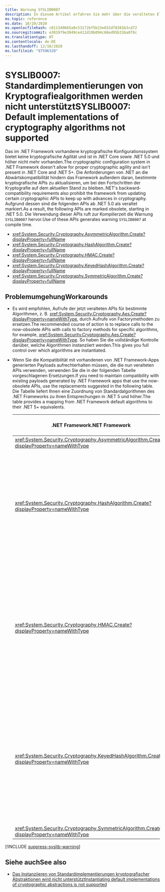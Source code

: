 ```yaml
---
title: Warnung SYSLIB0007
description: In diesem Artikel erfahren Sie mehr über die veralteten Elemente, die zur Kompilierzeit die Warnung SYSLIB0007 generieren.
ms.topic: reference
ms.date: 10/20/2020
ms.openlocfilehash: c011340665a0c53172bf5b23e032d78301b3cd72
ms.sourcegitcommit: e301979e3049ce412d19b094c60ed95b316a8f8c
ms.translationtype: HT
ms.contentlocale: de-DE
ms.lasthandoff: 12/16/2020
ms.locfileid: "97596320"
---
```

# <a name="syslib0007-default-implementations-of-cryptography-algorithms-not-supported"></a><span data-ttu-id="8a723-103">SYSLIB0007: Standardimplementierungen von Kryptografiealgorithmen werden nicht unterstützt</span><span class="sxs-lookup"><span data-stu-id="8a723-103">SYSLIB0007: Default implementations of cryptography algorithms not supported</span></span>

<span data-ttu-id="8a723-104">Das im .NET Framework vorhandene kryptografische Konfigurationssystem bietet keine kryptografische Agilität und ist in .NET Core sowie .NET 5.0 und höher nicht mehr vorhanden.</span><span class="sxs-lookup"><span data-stu-id="8a723-104">The cryptographic configuration system in .NET Framework doesn't allow for proper cryptographic agility and isn't present in .NET Core and .NET 5+.</span></span> <span data-ttu-id="8a723-105">Die Anforderungen von .NET an die Abwärtskompatibilität hindern das Framework außerdem daran, bestimmte kryptografische APIs zu aktualisieren, um bei den Fortschritten der Kryptografie auf dem aktuellen Stand zu bleiben.</span><span class="sxs-lookup"><span data-stu-id="8a723-105">.NET's backward-compatibility requirements also prohibit the framework from updating certain cryptographic APIs to keep up with advances in cryptography.</span></span> <span data-ttu-id="8a723-106">Aufgrund dessen sind die folgenden APIs ab .NET 5.0 als veraltet markiert.</span><span class="sxs-lookup"><span data-stu-id="8a723-106">As a result, the following APIs are marked obsolete, starting in .NET 5.0.</span></span> <span data-ttu-id="8a723-107">Die Verwendung dieser APIs ruft zur Kompilierzeit die Warnung `SYSLIB0007` hervor.</span><span class="sxs-lookup"><span data-stu-id="8a723-107">Use of these APIs generates warning `SYSLIB0007` at compile time.</span></span>

- <xref:System.Security.Cryptography.AsymmetricAlgorithm.Create?displayProperty=fullName>
- <xref:System.Security.Cryptography.HashAlgorithm.Create?displayProperty=fullName>
- <xref:System.Security.Cryptography.HMAC.Create?displayProperty=fullName>
- <xref:System.Security.Cryptography.KeyedHashAlgorithm.Create?displayProperty=fullName>
- <xref:System.Security.Cryptography.SymmetricAlgorithm.Create?displayProperty=fullName>

## <a name="workarounds"></a><span data-ttu-id="8a723-108">Problemumgehung</span><span class="sxs-lookup"><span data-stu-id="8a723-108">Workarounds</span></span>

- <span data-ttu-id="8a723-109">Es wird empfohlen, Aufrufe der jetzt veralteten APIs für bestimmte Algorithmen, z. B. <xref:System.Security.Cryptography.Aes.Create?displayProperty=nameWithType>, durch Aufrufe von Factorymethoden zu ersetzen.</span><span class="sxs-lookup"><span data-stu-id="8a723-109">The recommended course of action is to replace calls to the now-obsolete APIs with calls to factory methods for specific algorithms, for example, <xref:System.Security.Cryptography.Aes.Create?displayProperty=nameWithType>.</span></span> <span data-ttu-id="8a723-110">So haben Sie die vollständige Kontrolle darüber, welche Algorithmen instanziiert werden.</span><span class="sxs-lookup"><span data-stu-id="8a723-110">This gives you full control over which algorithms are instantiated.</span></span>

- <span data-ttu-id="8a723-111">Wenn Sie die Kompatibilität mit vorhandenen von .NET Framework-Apps generierten Payloads aufrechterhalten müssen, die die nun veralteten APIs verwenden, verwenden Sie die in der folgenden Tabelle vorgeschlagenen Ersetzungen.</span><span class="sxs-lookup"><span data-stu-id="8a723-111">If you need to maintain compatibility with existing payloads generated by .NET Framework apps that use the now-obsolete APIs, use the replacements suggested in the following table.</span></span> <span data-ttu-id="8a723-112">Die Tabelle liefert Ihnen eine Zuordnung von Standardalgorithmen des .NET Frameworks zu ihren Entsprechungen in .NET 5 und höher.</span><span class="sxs-lookup"><span data-stu-id="8a723-112">The table provides a mapping from .NET Framework default algorithms to their .NET 5+ equivalents.</span></span>

  | <span data-ttu-id="8a723-113">.NET Framework</span><span class="sxs-lookup"><span data-stu-id="8a723-113">.NET Framework</span></span> | <span data-ttu-id="8a723-114">Mit .NET Core/.NET 5.0 und höher kompatible Ersetzung</span><span class="sxs-lookup"><span data-stu-id="8a723-114">.NET Core / .NET 5.0+ compatible replacement</span></span> | <span data-ttu-id="8a723-115">Bemerkungen</span><span class="sxs-lookup"><span data-stu-id="8a723-115">Remarks</span></span> |
  | - | - | - |
  | <xref:System.Security.Cryptography.AsymmetricAlgorithm.Create?displayProperty=nameWithType> | <xref:System.Security.Cryptography.RSA.Create?displayProperty=nameWithType> | |
  | <xref:System.Security.Cryptography.HashAlgorithm.Create?displayProperty=nameWithType> | <xref:System.Security.Cryptography.SHA1.Create?displayProperty=nameWithType> | <span data-ttu-id="8a723-116">Der SHA-1-Algorithmus gilt als nicht mehr nutzbar.</span><span class="sxs-lookup"><span data-stu-id="8a723-116">The SHA-1 algorithm is considered broken.</span></span> <span data-ttu-id="8a723-117">Sie sollten wenn möglich einen stärkeren Algorithmus verwenden.</span><span class="sxs-lookup"><span data-stu-id="8a723-117">Consider using a stronger algorithm if possible.</span></span> <span data-ttu-id="8a723-118">Wenden Sie sich an Ihren Sicherheitsberater, um weitere Schritte abzusprechen.</span><span class="sxs-lookup"><span data-stu-id="8a723-118">Consult your security advisor for further guidance.</span></span> |
  | <xref:System.Security.Cryptography.HMAC.Create?displayProperty=nameWithType> | <xref:System.Security.Cryptography.HMACSHA1.%23ctor> | <span data-ttu-id="8a723-119">Der HMACSHA1-Algorithmus sollte für die meisten modernen Anwendungen nicht verwendet werden.</span><span class="sxs-lookup"><span data-stu-id="8a723-119">The HMACSHA1 algorithm is discouraged for most modern applications.</span></span> <span data-ttu-id="8a723-120">Sie sollten wenn möglich einen stärkeren Algorithmus verwenden.</span><span class="sxs-lookup"><span data-stu-id="8a723-120">Consider using a stronger algorithm if possible.</span></span> <span data-ttu-id="8a723-121">Wenden Sie sich an Ihren Sicherheitsberater, um weitere Schritte abzusprechen.</span><span class="sxs-lookup"><span data-stu-id="8a723-121">Consult your security advisor for further guidance.</span></span> |
  | <xref:System.Security.Cryptography.KeyedHashAlgorithm.Create?displayProperty=nameWithType> | <xref:System.Security.Cryptography.HMACSHA1.%23ctor> | <span data-ttu-id="8a723-122">Der HMACSHA1-Algorithmus sollte für die meisten modernen Anwendungen nicht verwendet werden.</span><span class="sxs-lookup"><span data-stu-id="8a723-122">The HMACSHA1 algorithm is discouraged for most modern applications.</span></span> <span data-ttu-id="8a723-123">Sie sollten wenn möglich einen stärkeren Algorithmus verwenden.</span><span class="sxs-lookup"><span data-stu-id="8a723-123">Consider using a stronger algorithm if possible.</span></span> <span data-ttu-id="8a723-124">Wenden Sie sich an Ihren Sicherheitsberater, um weitere Schritte abzusprechen.</span><span class="sxs-lookup"><span data-stu-id="8a723-124">Consult your security advisor for further guidance.</span></span> |
  | <xref:System.Security.Cryptography.SymmetricAlgorithm.Create?displayProperty=nameWithType> | <xref:System.Security.Cryptography.Aes.Create?displayProperty=nameWithType> |

[!INCLUDE [suppress-syslib-warning](../../../../includes/suppress-syslib-warning.md)]

## <a name="see-also"></a><span data-ttu-id="8a723-125">Siehe auch</span><span class="sxs-lookup"><span data-stu-id="8a723-125">See also</span></span>

- [<span data-ttu-id="8a723-126">Das Instanziieren von Standardimplementierungen kryptografischer Abstraktionen wird nicht unterstützt</span><span class="sxs-lookup"><span data-stu-id="8a723-126">Instantiating default implementations of cryptographic abstractions is not supported</span></span>](../cryptography/5.0/instantiating-default-implementations-of-cryptographic-abstractions-not-supported.md)
